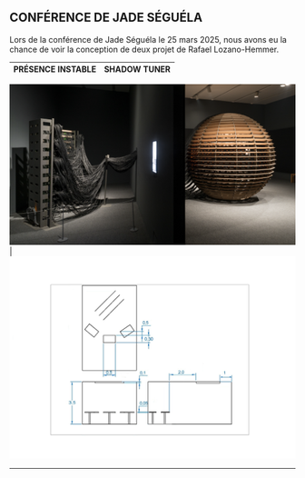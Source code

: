 ## CONFÉRENCE DE JADE SÉGUÉLA

Lors de la conférence de Jade Séguéla le 25 mars 2025, nous avons eu la chance de voir la conception de deux projet de Rafael Lozano-Hemmer. 

PRÉSENCE INSTABLE | SHADOW TUNER
:-------------------------:|:-------------------------:

![PRÉSENCE INSTABLE](/studio_LOZANO-HEMMER/media/exposition_sphere_rafael_lozano.png)|![SHADOW TUNER](/expo_finissant/medias/images/plantation_du_projet_favori_plaque_placement.jpg)


---

